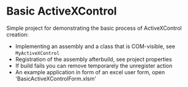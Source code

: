 # Basic ActiveXControl

Simple project for demonstrating the basic process of ActiveXControl creation:

* Implementing an assembly and a class that is COM-visible, see `MyActiveXControl`
* Registration of the assembly afterbuild, see project properties
* If build fails you can remove temporarely the unregister action
* An example application in form of an excel user form, open 'BasicActiveXControlForm.xlsm'
